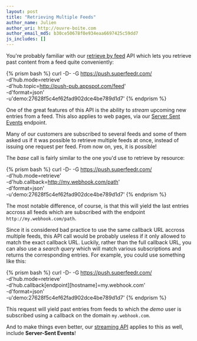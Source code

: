 ```yaml
---
layout: post
title: "Retrieving Multiple Feeds"
author_name: Julien
author_uri: http://ouvre-boite.com
author_email_md5: b30ce50678f0e934eaa6697425c59dd7
js_includes: []
---
```


You're probably familiar with our [retrieve by feed](http://documentation.superfeedr.com/subscribers.html#retrieving-entries-with-pubsubhubbub) API which lets you retrieve past content from a feed quite conveniently:

{% prism bash %}
curl -D- -G https://push.superfeedr.com/ \
  -d'hub.mode=retrieve' \
  -d'hub.topic=http://push-pub.appspot.com/feed' \
  -d'format=json' \
  -u'demo:27628f5c4ef62fad902dce4be789d1d7' 
{% endprism %}

One of the great features of this API is the ability to *stream* upcoming new entries from a feed. This also applies to web pages, via our [Server Sent Events](http://blog.superfeedr.com/server-sent-events/) endpoint. 

Many of our customers are subscribed to several feeds and some of them asked us if it was possible to retrieve multiple feeds at once, instead of issuing one request per feed. From now on, yes, it is possible! 

The *base* call is fairly similar to the one you'd use to retrieve by resource:

{% prism bash %}
curl -D- -G https://push.superfeedr.com/ \
  -d'hub.mode=retrieve' \
  -d'hub.callback=http://my.webhook.com/path' \
  -d'format=json' \
  -u'demo:27628f5c4ef62fad902dce4be789d1d7' 
{% endprism %}

The most notable difference, of course, is that this will yield the last entries accross all feeds which are subscribed with the endpoint `http://my.webhook.com/path`. 

Since it is considered bad practice to use the same callback URL accross multiple feeds, this API call would be probably useless if it only allowed to match the exact callback URL. Luckily, rather than the full callback URL, you can also use a *search query* which will match various subscriptions and returns the corresponding entries. For example, you could use something like this:

{% prism bash %}
curl -D- -G https://push.superfeedr.com/ \
  -d'hub.mode=retrieve' \
  -d'hub.callback[endpoint][hostname]=my.webhook.com' \
  -d'format=json' \
  -u'demo:27628f5c4ef62fad902dce4be789d1d7' 
{% endprism %}

This request will yield past entries from feeds to which the *demo* user is subscribed using a callback on the domain `my.webhook.com`. 

And to make things even better, our [streaming API](http://documentation.superfeedr.com/subscribers.html#streaming-rss) applies to this as well, include **Server-Sent Events**!




